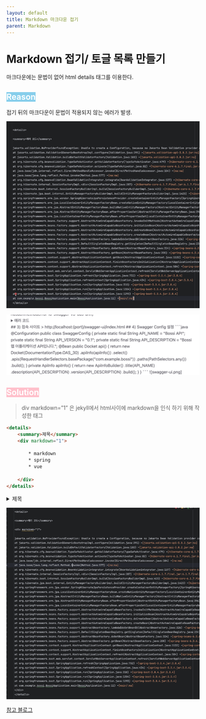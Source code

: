 ```yaml
---
layout: default
title: Markdown 마크다운 접기
parent: Markdown
---
```


# Markdown 접기/ 토글 목록 만들기 
  

마크다운에는 문법이 없어 html details 태그를 이용한다. 


## <span style="background-color:skyblue; color: white">Reason</span>    
접기 뒤의 마크다운이 문법이 적용되지 않는 에러가 발생.  
    
    

![details-errorCode.png](/assets/images/Markdown/details/details-errorCode.png)    
    
![details-error.png](/assets/images/Markdown/details/details-error.png)    
    

## <span style="background-color:pink; color: white"> Solution </span>

    
> div markdown=”1” 은 jekyll에서 html사이에 markdown을 인식 하기 위해 작성한 태그 

```html
<details>
    <summary>제목</summary>
    <div markdown="1">
        
        * markdown
        * spring 
        * vue
        
    </div>
</details>
```

<details>
<summary>제목</summary>
<div markdown="1">

* markdown
* spring 
* vue 

</div>
</details>      
    


![details.png](/assets/images/Markdown/details/details.png)    
    
[참고 블로그](https://inasie.github.io/it%EC%9D%BC%EB%B0%98/%EB%A7%88%ED%81%AC%EB%8B%A4%EC%9A%B4-expander-control/)